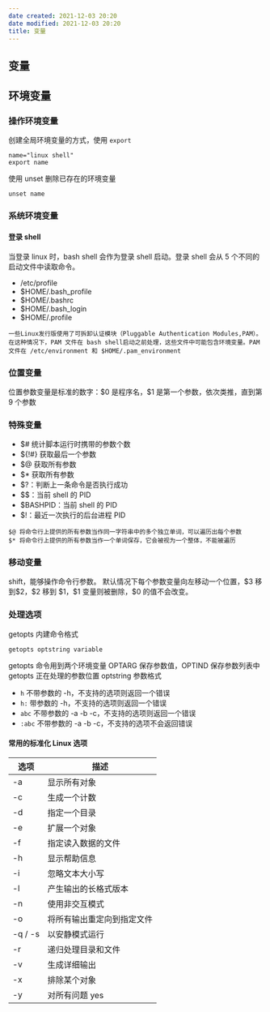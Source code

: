 ```yaml
---
date created: 2021-12-03 20:20
date modified: 2021-12-03 20:20
title: 变量
---
```

## 变量

## 环境变量
### 操作环境变量
创建全局环境变量的方式，使用 `export`
```shell
name="linux shell"
export name
```

使用 unset 删除已存在的环境变量
```shell
unset name
```

### 系统环境变量
#### 登录 shell
当登录 linux 时，bash shell 会作为登录 shell 启动。登录 shell 会从 5 个不同的启动文件中读取命令。
- /etc/profile
- $HOME/.bash_profile
- $HOME/.bashrc
- $HOME/.bash_login
- $HOME/.profile

```ad-tip
一些Linux发行版使用了可拆卸认证模块（Pluggable Authentication Modules,PAM）。在这种情况下，PAM 文件在 bash shell启动之前处理，这些文件中可能包含环境变量。PAM 文件在 /etc/environment 和 $HOME/.pam_environment 
```

### 位置变量
位置参数变量是标准的数字：$0 是程序名，\$1 是第一个参数，依次类推，直到第 9 个参数

### 特殊变量
- $# 统计脚本运行时携带的参数个数
- ${!#} 获取最后一个参数
- $@ 获取所有参数
- $* 获取所有参数
- $?：判断上一条命令是否执行成功
- \$\$：当前 shell 的 PID
- $BASHPID：当前 shell 的 PID
- $!：最近一次执行的后台进程 PID

```ad-tip
$@ 将命令行上提供的所有参数当作同一字符串中的多个独立单词，可以遍历出每个参数
$* 将命令行上提供的所有参数当作一个单词保存，它会被视为一个整体，不能被遍历
```

### 移动变量
shift，能够操作命令行参数。
默认情况下每个参数变量向左移动一个位置，$3 移到\$2，\$2 移到 \$1，\$1 变量则被删除，\$0 的值不会改变。

### 处理选项
getopts 内建命令格式

```shell
getopts optstring variable
```

getopts 命令用到两个环境变量 OPTARG 保存参数值，OPTIND 保存参数列表中 getopts 正在处理的参数位置
optstring 参数格式
- `h` 不带参数的 -h，不支持的选项则返回一个错误
- `h:` 带参数的 -h，不支持的选项则返回一个错误
- `abc` 不带参数的 -a -b -c，不支持的选项则返回一个错误
- `:abc` 不带参数的 -a -b -c，不支持的选项不会返回错误

#### 常用的标准化 Linux 选项

| 选项    | 描述                       |
| ------- | -------------------------- |
| -a      | 显示所有对象               |
| -c      | 生成一个计数               |
| -d      | 指定一个目录               |
| -e      | 扩展一个对象               |
| -f      | 指定读入数据的文件         |
| -h      | 显示帮助信息               |
| -i      | 忽略文本大小写             |
| -l      | 产生输出的长格式版本       |
| -n      | 使用非交互模式             |
| -o      | 将所有输出重定向到指定文件 |
| -q / -s | 以安静模式运行             |
| -r      | 递归处理目录和文件         |
| -v      | 生成详细输出               |
| -x      | 排除某个对象               |
| -y      | 对所有问题 yes             |